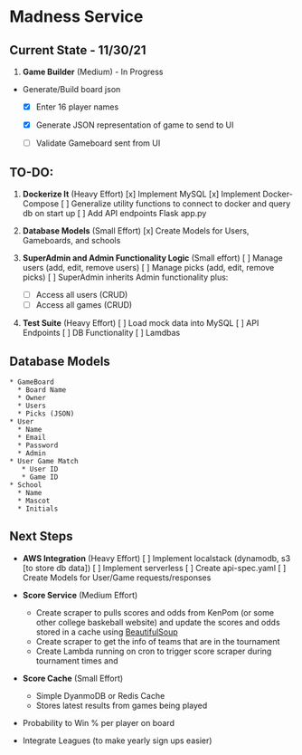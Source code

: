 # Madness Service

## Current State - 11/30/21
1. **Game Builder** (Medium) - In Progress
  * Generate/Build board json
	- [x] Enter 16 player names
	- [x] Generate JSON representation of game to send to UI
	- [ ] Validate Gameboard sent from UI


## TO-DO:
1. **Dockerize It** (Heavy Effort) 
   [x] Implement MySQL
   [x] Implement Docker-Compose
   [ ] Generalize utility functions to connect to docker and query db on start up
   [ ] Add API endpoints Flask app.py

2. **Database Models** (Small Effort) 
   [x] Create Models for Users, Gameboards, and schools
 
3. **SuperAdmin and Admin Functionality Logic** (Small effort)
   [ ] Manage users (add, edit, remove users)
   [ ] Manage picks (add, edit, remove picks)
   [ ] SuperAdmin inherits Admin functionality plus:
   *  [ ] Access all users (CRUD)
   *  [ ] Access all games (CRUD)

4. **Test Suite** (Heavy Effort)
   [ ] Load mock data into MySQL
   [ ] API Endpoints
   [ ] DB Functionality
   [ ] Lamdbas


##  Database Models
```
* GameBoard
  * Board Name
  * Owner
  * Users
  * Picks (JSON)
* User
  * Name
  * Email
  * Password
  * Admin
* User Game Match
   * User ID
   * Game ID
* School
  * Name
  * Mascot
  * Initials
```

## Next Steps
* **AWS Integration** (Heavy Effort)
  [ ] Implement localstack (dynamodb, s3 [to store db data])
  [ ] Implement serverless
  [ ] Create api-spec.yaml
  [ ] Create Models for User/Game requests/responses

* **Score Service** (Medium Effort) 
   * Create scraper to pulls scores and odds from KenPom (or some other college baskeball website) and update the scores and odds stored in a cache using [BeautifulSoup](https://www.crummy.com/software/BeautifulSoup/bs4/doc/)
   * Create scraper to get the info of teams that are in the tournament 
   * Create Lambda running on cron to trigger score scraper during tournament times and 
    
* **Score Cache** (Small Effort)
   * Simple DyanmoDB or Redis Cache
   * Stores latest results from games being played

* Probability to Win % per player on board

* Integrate Leagues (to make yearly sign ups easier)
  

